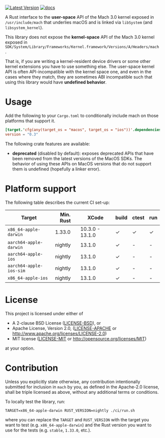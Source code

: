 [![Latest Version]][crates.io] [![docs]][docs.rs]

A Rust interface to the **user-space** API of the Mach 3.0 kernel exposed in
`/usr/include/mach` that underlies macOS and is linked via `libSystem` (and
`libsystem_kernel`).

This library does not expose the **kernel-space** API of the Mach 3.0 kernel
exposed in
`SDK/System/Library/Frameworks/Kernel.framework/Versions/A/Headers/mach`. 

That is, if you are writing a kernel-resident device drivers or some other
kernel extensions you have to use something else. The user-space kernel API is
often API-incompatible with the kernel space one, and even in the cases where
they match, they are sometimes ABI incompatible such that using this library
would have **undefined behavior**.

# Usage

Add the following to your `Cargo.toml` to conditionally include mach on those
platforms that support it.

```toml
[target.'cfg(any(target_os = "macos", target_os = "ios"))'.dependencies.mach]
version = "0.3"
```

The following crate features are available:

* **deprecated** (disabled by default): exposes deprecated APIs that have been
  removed from the latest versions of the MacOS SDKs. The behavior of using
  these APIs on MacOS versions that do not support them is undefined (hopefully
  a linker error).

# Platform support

The following table describes the current CI set-up:

| Target                  | Min. Rust | XCode           | build | ctest | run |
|-------------------------|-----------|-----------------|-------|-------|-----|
| `x86_64-apple-darwin`   | 1.33.0    | 10.3.0 - 13.1.0 | ✓     | ✓     | ✓   |
| `aarch64-apple-darwin`  | nightly   | 13.1.0          | ✓     | -     | -   |
| `aarch64-apple-ios`     | nightly   | 13.1.0          | ✓     | -     | -   |
| `aarch64-apple-ios-sim` | nightly   | 13.1.0          | ✓     | -     | -   |
| `x86_64-apple-ios`      | nightly   | 13.1.0          | ✓     | -     | -   |

# License

This project is licensed under either of

* A 2-clause BSD License ([LICENSE-BSD](LICENSE-BSD)), or
* Apache License, Version 2.0, ([LICENSE-APACHE](LICENSE-APACHE) or
  http://www.apache.org/licenses/LICENSE-2.0)
* MIT license ([LICENSE-MIT](LICENSE-MIT) or
  http://opensource.org/licenses/MIT)

at your option.

# Contribution

Unless you explicitly state otherwise, any contribution intentionally submitted
for inclusion in `mach` by you, as defined in the Apache-2.0 license, shall be
triple licensed as above, without any additional terms or conditions.

To locally test the library, run:

```
TARGET=x86_64-apple-darwin RUST_VERSION=nightly ./ci/run.sh
```

where you can replace the `TARGET` and `RUST_VERSION` with the target you
want to test (e.g. `x86_64-apple-darwin`) and the Rust version you want to use for
the tests (e.g. `stable`, `1.33.0`, etc.).

[crates.io]: https://crates.io/crates/mach2
[Latest Version]: https://img.shields.io/crates/v/mach2.svg
[docs]: https://docs.rs/mach2/badge.svg
[docs.rs]: https://docs.rs/mach2
